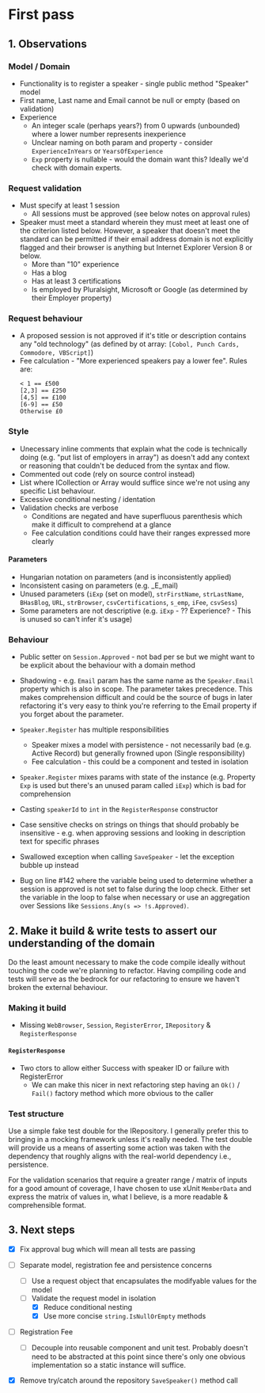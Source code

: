 # First pass

## 1. Observations

### Model / Domain

- Functionality is to register a speaker - single public method
"Speaker" model
- First name, Last name and Email cannot be null or empty (based on validation)
- Experience
  - An integer scale (perhaps years?) from 0 upwards (unbounded) where a lower number represents inexperience
  - Unclear naming on both param and property - consider `ExperienceInYears` or `YearsOfExperience`
  - `Exp` property is nullable - would the domain want this? Ideally we'd check with domain experts.


### Request validation

- Must specify at least 1 session
  - All sessions must be approved (see below notes on approval rules)
- Speaker must meet a standard wherein they must meet at least one of the criterion listed below. However, a speaker that doesn't meet the standard can be permitted if their email address domain is not explicitly flagged and their browser is anything but Internet Explorer Version 8 or below.
    - More than "10" experience
    - Has a blog
    - Has at least 3 certifications
    - Is employed by Pluralsight, Microsoft or Google (as determined by their Employer property)

### Request behaviour
- A proposed session is not approved if it's title or description contains any "old technology" (as defined by ot array: `[Cobol, Punch Cards, Commodore, VBScript]`)
- Fee calculation - "More experienced speakers pay a lower fee". Rules are:
  ```
  < 1 == £500
  [2,3] == £250
  [4,5] == £100
  [6-9] == £50
  Otherwise £0
  ```

### Style
- Unecessary inline comments that explain what the code is technically doing (e.g. "put list of employers in array") as doesn't add any context or reasoning that couldn't be deduced from the syntax and flow.
- Commented out code (rely on source control instead) 
- List<T> where ICollection<T> or Array would suffice since we're not using any specific List<T> behaviour.
- Excessive conditional nesting / identation
- Validation checks are verbose
  - Conditions are negated and have superfluous parenthesis which make it difficult to comprehend at a glance
  - Fee calculation conditions could have their ranges expressed more clearly

#### Parameters
  - Hungarian notation on parameters (and is inconsistently applied)
  - Inconsistent casing on parameters (e.g. _E_mail)
  - Unused parameters (`iExp` (set on model), `strFirstName`, `strLastName`, `BHasBlog`, `URL`, `strBrowser`, `csvCertifications`, `s_emp`, `iFee`, `csvSess`)
  - Some parameters are not descriptive (e.g. `iExp` - ?? Experience? - This is unused so can't infer it's usage)
 
### Behaviour
- Public setter on `Session.Approved` - not bad per se but we might want to be explicit about the behaviour with a domain method

- Shadowing - e.g. `Email` param has the same name as the `Speaker.Email` property which is also in scope. The parameter takes precedence. This makes comprehension difficult and could be the source of bugs in later refactoring it's very easy to think you're referring to the Email property if you forget about the parameter.

- `Speaker.Register` has multiple responsibilities
  - Speaker mixes a model with persistence - not necessarily bad (e.g. Active Record) but generally frowned upon (Single responsibility)
  - Fee calculation - this could be a component and tested in isolation

- `Speaker.Register` mixes params with state of the instance (e.g. Property `Exp` is used but there's an unused param called `iExp`) which is bad for comprehension

- Casting `speakerId` to `int` in the `RegisterResponse` constructor

- Case sensitive checks on strings on things that should probably be insensitive - e.g. when approving sessions and looking in description text for specific phrases

- Swallowed exception when calling `SaveSpeaker` - let the exception bubble up instead

- Bug on line #142 where the variable being used to determine whether a session is approved is not set to false during the loop check. Either set the variable in the loop to false when necessary or use an aggregation over Sessions like `Sessions.Any(s => !s.Approved)`.


## 2. Make it build & write tests to assert our understanding of the domain

Do the least amount necessary to make the code compile ideally without touching the code we're planning to refactor.
Having compiling code and tests will serve as the bedrock for our refactoring to ensure we haven't broken the external behaviour.

### Making it build

- Missing `WebBrowser`, `Session`, `RegisterError`, `IRepository` & `RegisterResponse`

 #### `RegisterResponse`
- Two ctors to allow either Success with speaker ID or failure with RegisterError
	- We can make this nicer in next refactoring step having an `Ok()` / `Fail()` factory method which more obvious to the caller

### Test structure

Use a simple fake test double for the IRepository. I generally prefer this to bringing in a mocking framework unless it's really needed. The test double will provide us a means of asserting some action was taken with the dependency that roughly aligns with the real-world dependency i.e., persistence.

For the validation scenarios that require a greater range / matrix of inputs for a good amount of coverage, I have chosen to use xUnit `MemberData` and express the matrix of values in, what I believe, is a more readable & comprehensible format.

## 3. Next steps

- [x] Fix approval bug which will mean all tests are passing

- [ ] Separate model, registration fee and persistence concerns
  - [ ] Use a request object that encapsulates the modifyable values for the model
  - [ ] Validate the request model in isolation
    - [x] Reduce conditional nesting
    - [x] Use more concise `string.IsNullOrEmpty` methods

- [ ] Registration Fee
  - [ ] Decouple into reusable component and unit test. Probably doesn't need to be abstracted at this point since there's only one obvious implementation so a static instance will suffice.

- [x] Remove try/catch around the repository `SaveSpeaker()` method call
